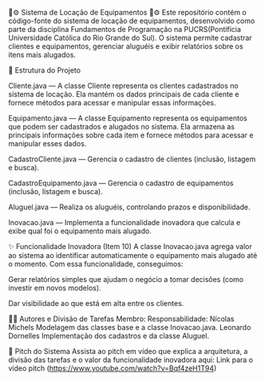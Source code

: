 🎥⚙️ Sistema de Locação de Equipamentos 🎥⚙️
Este repositório contém o código-fonte do sistema de locação de equipamentos, desenvolvido como parte da disciplina Fundamentos de Programação na  PUCRS(Pontifícia Universidade Católica do Rio Grande do Sul). O sistema permite cadastrar clientes e equipamentos, gerenciar aluguéis e exibir relatórios sobre os itens mais alugados.

📂 Estrutura do Projeto

Cliente.java — A classe Cliente representa os clientes cadastrados no sistema de locação. Ela mantém os dados principais de cada cliente e fornece métodos para acessar e manipular essas informações.

Equipamento.java — A classe Equipamento representa os equipamentos que podem ser cadastrados e alugados no sistema. Ela armazena as principais informações sobre cada item e fornece métodos para acessar e manipular esses dados.

CadastroCliente.java — Gerencia o cadastro de clientes (inclusão, listagem e busca).

CadastroEquipamento.java — Gerencia o cadastro de equipamentos (inclusão, listagem e busca).

Aluguel.java — Realiza os aluguéis, controlando prazos e disponibilidade.

Inovacao.java — Implementa a funcionalidade inovadora que calcula e exibe qual foi o equipamento mais alugado.

✨ Funcionalidade Inovadora (Item 10)
A classe Inovacao.java agrega valor ao sistema ao identificar automaticamente o equipamento mais alugado até o momento. Com essa funcionalidade, conseguimos:

Gerar relatórios simples que ajudam o negócio a tomar decisões (como investir em novos modelos).

Dar visibilidade ao que está em alta entre os clientes.

🧑‍💻 Autores e Divisão de Tarefas
Membro:	                 Responsabilidade:
Nícolas Michels	         Modelagem das classes base e a classe Inovacao.java.
Leonardo Dornelles	     Implementação dos cadastros e da classe Aluguel.

🎥 Pitch do Sistema
Assista ao pitch em vídeo que explica a arquitetura, a divisão das tarefas e o valor da funcionalidade inovadora aqui:
Link para o vídeo pitch (https://www.youtube.com/watch?v=Bqf4zeH1T94)